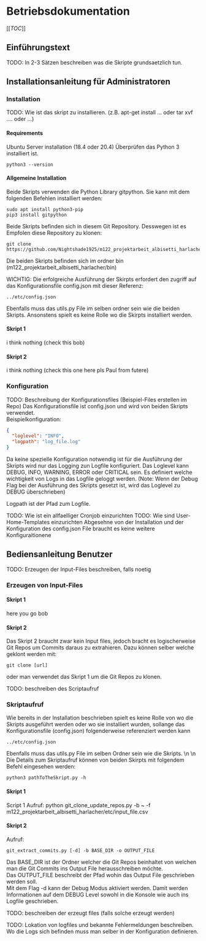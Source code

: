 # Betriebsdokumentation
[[_TOC_]]
## Einführungstext 

TODO: In 2-3 Sätzen beschreiben was die Skripte grundsaetzlich tun.

## Installationsanleitung für Administratoren

### Installation
TODO: Wie ist das skript zu installieren. (z.B. apt-get install ... oder tar xvf .... oder ...)

#### Requirements
Ubuntu Server installation (18.4 oder 20.4)
Überprüfen das Python 3 installiert ist.
```
python3 --version
```

#### Allgemeine Installation
Beide Skripts verwenden die Python Library gitpython. Sie kann mit dem folgenden Befehlen installiert werden:
```
sudo apt install python3-pip
pip3 install gitpython
```

Beide Skripts befinden sich in diesem Git Repository. Desswegen ist es Empfolen diese Repository zu klonen:
```
git clone https://github.com/Nightshade1925/m122_projektarbeit_albisetti_harlacher.git
```
Die beiden Skripts befinden sich im ordner bin (m122_projektarbeit_albisetti_harlacher/bin)

WICHTIG: Die erfolgreiche Ausführung der Skirpts erfordert den zugriff auf das Konfigurationsfile config.json mit dieser Referenz:
```
../etc/config.json
```
Ebenfalls muss das utils.py File im selben ordner sein wie die beiden Skripts.
Ansonstens spielt es keine Rolle wo die Skirpts installiert werden.

#### Skript 1
i think nothing (check this bob)

#### Skript 2 
i think nothing (check this one here pls Paul from futere)


### Konfiguration

TODO: Beschreibung der Konfigurationsfiles (Beispiel-Files erstellen im Repo)
Das Konfigurationsfile ist config.json und wird von beiden Skripts verwendet.\
Beispielkonfiguration:
```json
{
  "loglevel": "INFO",
  "logpath": "log_file.log"
}
```
Da keine spezielle Konfiguration notwendig ist für die Ausführung der Skripts wird nur das Logging zun Logfile konfiguriert.
Das Loglevel kann DEBUG, INFO, WARNING, ERROR oder CRITICAL sein. Es definiert welche wichtigkeit von Logs in das Logfile geloggt werden.
(Note: Wenn der Debug Flag bei der Ausführung des Skripts gesetzt ist, wird das Loglevel zu DEBUG überschrieben)

Logpath ist der Pfad zum Logfile. 

TODO: Wie ist ein allfaelliger Cronjob einzurichten TODO: Wie sind User-Home-Templates einzurichten
Abgesehne von der Installation und der Konfiguration des config.json File braucht es keine weitere Konfiguraitionene


## Bediensanleitung Benutzer

TODO: Erzeugen der Input-Files beschreiben, falls noetig
### Erzeugen von Input-Files
#### Skript 1
here you go bob

#### Skript 2
Das Skript 2 braucht zwar kein Input files, jedoch bracht es logischerweise Git Repos um Commits daraus zu extrahieren. Dazu können selber welche geklont werden mit:
```
git clone [url]
```
oder man verwendet das Skript 1 um die Git Repos zu klonen.

TODO: beschreiben des Scriptaufruf
### Skriptaufruf
Wie bereits in der Installation beschrieben spielt es keine Rolle von wo die Skripts ausgeführt werden oder wo sie installiert wurden, sollange das Konfigurationsfile (config.json) folgenderweise referenziert werden kann 
```
../etc/config.json
```
Ebenfalls muss das utils.py File im selben Ordner sein wie die Skripts.
\n
\n
Die Details zum Skriptaufruf können von beiden Skirpts mit folgendem Befehl eingesehen werden:
```
python3 pathToTheSkript.py -h
```

#### Skript 1
Script 1 Aufruf:  python git_clone_update_repos.py -b ~ -f m122_projektarbeit_albisetti_harlacher/etc/input_file.csv

#### Skript 2
Aufruf:
```
git_extract_commits.py [-d] -b BASE_DIR -o OUTPUT_FILE
```
Das BASE_DIR ist der Ordner welcher die Git Repos beinhaltet von welchen man die Git Commits ins Output File herausschreiben möchte.\
Das OUTPUT_FILE beschreibt der Pfad wohin das Output File geschrieben werden soll.\
Mit dem Flag -d kann der Debug Modus aktiviert werden. Damit werden Informationen auf dem DEBUG Level sowohl in die Konsole wie auch ins Logfile geschrieben.

TODO: beschreiben der erzeugt files (falls solche erzeugt werden)


TODO: Lokation von logfiles und bekannte Fehlermeldungen beschreiben.
Wo die Logs sich befinden muss man selber in der Konfiguration definieren.
